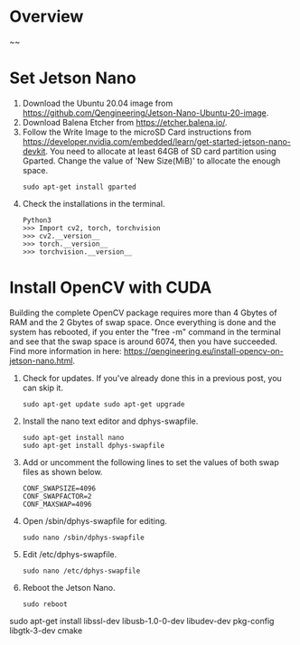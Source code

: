# Overview

~~

# Set Jetson Nano

1. Download the Ubuntu 20.04 image from https://github.com/Qengineering/Jetson-Nano-Ubuntu-20-image.
2. Download Balena Etcher from https://etcher.balena.io/.
3. Follow the Write Image to the microSD Card instructions from https://developer.nvidia.com/embedded/learn/get-started-jetson-nano-devkit. You need to allocate at least 64GB of SD card partition using Gparted. Change the value of 'New Size(MiB)' to allocate the enough space.
   ```
   sudo apt-get install gparted
   ```
4. Check the installations in the terminal.
   ```
   Python3
   >>> Import cv2, torch, torchvision
   >>> cv2.__version__
   >>> torch.__version__
   >>> torchvision.__version__
   ```

# Install OpenCV with CUDA

Building the complete OpenCV package requires more than 4 Gbytes of RAM and the 2 Gbytes of swap space. Once everything is done and the system has rebooted, if you enter the "free -m" command in the terminal and see that the swap space is around 6074, then you have succeeded. Find more information in here: https://qengineering.eu/install-opencv-on-jetson-nano.html.

1. Check for updates. If you've already done this in a previous post, you can skip it.

   ```
   sudo apt-get update sudo apt-get upgrade
   ```
2. Install the nano text editor and dphys-swapfile.

   ```
   sudo apt-get install nano
   sudo apt-get install dphys-swapfile
   ```
3. Add or uncomment the following lines to set the values of both swap files as shown below.

   ```
   CONF_SWAPSIZE=4096
   CONF_SWAPFACTOR=2
   CONF_MAXSWAP=4096
   ```
4. Open /sbin/dphys-swapfile for editing.

   ```
   sudo nano /sbin/dphys-swapfile
   ```
5. Edit /etc/dphys-swapfile.

   ```
   sudo nano /etc/dphys-swapfile
   ```
6. Reboot the Jetson Nano.

   ```
   sudo reboot
   ```







sudo apt-get install libssl-dev libusb-1.0-0-dev libudev-dev pkg-config libgtk-3-dev cmake
